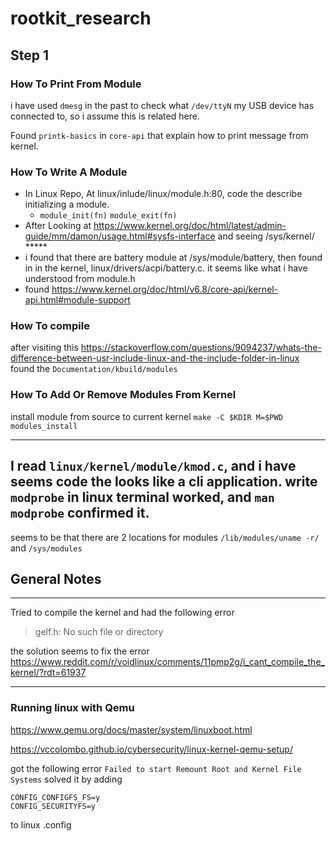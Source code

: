 # rootkit_research

## Step 1

### How To Print From Module
i have used `dmesg` in the past to check what `/dev/ttyN` my USB device has connected to,
so i assume this is related here.

Found `printk-basics` in `core-api` that explain how to print message from kernel.

### How To Write A Module
- In Linux Repo, At linux/inlude/linux/module.h:80, code the describe initializing a module.
  - `module_init(fn)` `module_exit(fn)`
- After Looking at https://www.kernel.org/doc/html/latest/admin-guide/mm/damon/usage.html#sysfs-interface
and seeing /sys/kernel/ *****
- i found that there are battery module at /sys/module/battery, then found in in the kernel, 
linux/drivers/acpi/battery.c. it seems like what i have understood from module.h
- found https://www.kernel.org/doc/html/v6.8/core-api/kernel-api.html#module-support

### How To compile 
after visiting this https://stackoverflow.com/questions/9094237/whats-the-difference-between-usr-include-linux-and-the-include-folder-in-linux
found the `Documentation/kbuild/modules`

### How To Add Or Remove Modules From Kernel

install module from source to current kernel
`make -C $KDIR M=$PWD modules_install`

---
I read `linux/kernel/module/kmod.c`, and i have seems code the looks like a cli application.
write `modprobe` in linux terminal worked, and `man modprobe` confirmed it.
---
seems to be that there are 2 locations for modules `/lib/modules/uname -r/` and  `/sys/modules`


## General Notes

---
Tried to compile the kernel and had the following error
> gelf.h: No such file or directory

the solution seems to fix the error https://www.reddit.com/r/voidlinux/comments/11pmp2g/i_cant_compile_the_kernel/?rdt=61937

---
### Running linux with Qemu
https://www.qemu.org/docs/master/system/linuxboot.html

https://vccolombo.github.io/cybersecurity/linux-kernel-qemu-setup/


got the following error `Failed to start Remount Root and Kernel File Systems`
solved it by adding 
```
CONFIG_CONFIGFS_FS=y
CONFIG_SECURITYFS=y
```
to linux .config



